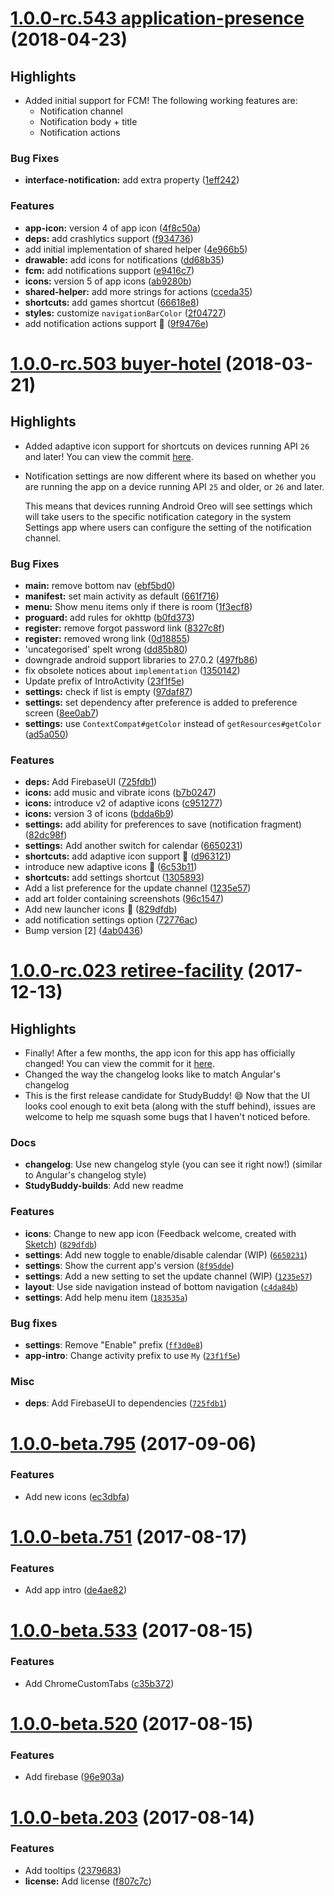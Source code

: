 <a name="1.0.0-rc.543"></a>
# [1.0.0-rc.543 application-presence](https://github.com/EdricChan03/StudyBuddy/compare/v1.0.0-rc.503...v1.0.0-rc.543) (2018-04-23)

## Highlights

- Added initial support for FCM! The following working features are:
  - Notification channel
  - Notification body + title
  - Notification actions

### Bug Fixes

* **interface-notification:** add extra property ([1eff242](https://github.com/EdricChan03/StudyBuddy/commit/1eff242))


### Features

* **app-icon:** version 4 of app icon ([4f8c50a](https://github.com/EdricChan03/StudyBuddy/commit/4f8c50a))
* **deps:** add crashlytics support ([f934736](https://github.com/EdricChan03/StudyBuddy/commit/f934736))
* add initial implementation of shared helper ([4e966b5](https://github.com/EdricChan03/StudyBuddy/commit/4e966b5))
* **drawable:** add icons for notifications ([dd68b35](https://github.com/EdricChan03/StudyBuddy/commit/dd68b35))
* **fcm:** add notifications support ([e9416c7](https://github.com/EdricChan03/StudyBuddy/commit/e9416c7))
* **icons:** version 5 of app icons ([ab9280b](https://github.com/EdricChan03/StudyBuddy/commit/ab9280b))
* **shared-helper:** add more strings for actions ([cceda35](https://github.com/EdricChan03/StudyBuddy/commit/cceda35))
* **shortcuts:** add games shortcut ([66618e8](https://github.com/EdricChan03/StudyBuddy/commit/66618e8))
* **styles:** customize `navigationBarColor` ([2f04727](https://github.com/EdricChan03/StudyBuddy/commit/2f04727))
* add notification actions support :tada: ([9f9476e](https://github.com/EdricChan03/StudyBuddy/commit/9f9476e))



<a name="1.0.0-rc.503"></a>
# [1.0.0-rc.503 buyer-hotel](https://github.com/EdricChan03/StudyBuddy/compare/v1.0.0-beta.795...v1.0.0-rc.503) (2018-03-21)

## Highlights

- Added adaptive icon support for shortcuts on devices running API `26` and later! You can view the commit 
[here](https://github.com/EdricChan03/StudyBuddy/commit/d963121bbcdd9b78f237fff39689cab5f05c0510).
- Notification settings are now different where its based on whether you are running the app on a device running API `25` and older, or `26` and later.

  This means that devices running Android Oreo will see settings which will take users to the specific notification category in the system Settings app where users can 
configure the setting of the notification channel.


### Bug Fixes

* **main:** remove bottom nav ([ebf5bd0](https://github.com/EdricChan03/StudyBuddy/commit/ebf5bd0))
* **manifest:** set main activity as default ([661f716](https://github.com/EdricChan03/StudyBuddy/commit/661f716))
* **menu:** Show menu items only if there is room ([1f3ecf8](https://github.com/EdricChan03/StudyBuddy/commit/1f3ecf8))
* **proguard:** add rules for okhttp ([b0fd373](https://github.com/EdricChan03/StudyBuddy/commit/b0fd373))
* **register:** remove forgot password link ([8327c8f](https://github.com/EdricChan03/StudyBuddy/commit/8327c8f))
* **register:** removed wrong link ([0d18855](https://github.com/EdricChan03/StudyBuddy/commit/0d18855))
* \'uncategorised\' spelt wrong ([dd85b80](https://github.com/EdricChan03/StudyBuddy/commit/dd85b80))
* downgrade android support libraries to 27.0.2 ([497fb86](https://github.com/EdricChan03/StudyBuddy/commit/497fb86))
* fix obsolete notices about `implementation` ([1350142](https://github.com/EdricChan03/StudyBuddy/commit/1350142))
* Update prefix of IntroActivity ([23f1f5e](https://github.com/EdricChan03/StudyBuddy/commit/23f1f5e))
* **settings:** check if list is empty ([97daf87](https://github.com/EdricChan03/StudyBuddy/commit/97daf87))
* **settings:** set dependency after preference is added to preference screen ([8ee0ab7](https://github.com/EdricChan03/StudyBuddy/commit/8ee0ab7))
* **settings:** use `ContextCompat#getColor` instead of `getResources#getColor` ([ad5a050](https://github.com/EdricChan03/StudyBuddy/commit/ad5a050))


### Features

* **deps:** Add FirebaseUI ([725fdb1](https://github.com/EdricChan03/StudyBuddy/commit/725fdb1))
* **icons:** add music and vibrate icons ([b7b0247](https://github.com/EdricChan03/StudyBuddy/commit/b7b0247))
* **icons:** introduce v2 of adaptive icons ([c951277](https://github.com/EdricChan03/StudyBuddy/commit/c951277))
* **icons:** version 3 of icons ([bdda6b9](https://github.com/EdricChan03/StudyBuddy/commit/bdda6b9))
* **settings:** add ability for preferences to save (notification fragment) ([82dc98f](https://github.com/EdricChan03/StudyBuddy/commit/82dc98f))
* **settings:** Add another switch for calendar ([6650231](https://github.com/EdricChan03/StudyBuddy/commit/6650231))
* **shortcuts:** add adaptive icon support :tada: ([d963121](https://github.com/EdricChan03/StudyBuddy/commit/d963121))
* introduce new adaptive icons :tada: ([6c53b11](https://github.com/EdricChan03/StudyBuddy/commit/6c53b11))
* **shortcuts:** add settings shortcut ([1305893](https://github.com/EdricChan03/StudyBuddy/commit/1305893))
* Add a list preference for the update channel ([1235e57](https://github.com/EdricChan03/StudyBuddy/commit/1235e57))
* add art folder containing screenshots ([96c1547](https://github.com/EdricChan03/StudyBuddy/commit/96c1547))
* Add new launcher icons :tada: ([829dfdb](https://github.com/EdricChan03/StudyBuddy/commit/829dfdb))
* add notification settings option ([72776ac](https://github.com/EdricChan03/StudyBuddy/commit/72776ac))
* Bump version [2] ([4ab0436](https://github.com/EdricChan03/StudyBuddy/commit/4ab0436))

<a name="1.0.0-rc.023"></a>
# [1.0.0-rc.023 retiree-facility](https://github.com/EdricChan03/StudyBuddy/compare/v1.0.0-beta.795...v1.0.0-rc.023) (2017-12-13)

## Highlights
- Finally! After a few months, the app icon for this app has officially changed! You can view the commit for it 
[here](https://github.com/EdricChan03/StudyBuddy/commit/829dfdbbbcae094dee6cabf40b4177a18e274a99).
- Changed the way the changelog looks like to match Angular's changelog
- This is the first release candidate for StudyBuddy! :smile: Now that the UI looks cool enough to exit beta (along with the stuff behind), issues are welcome to help me 
squash some bugs that I haven't noticed before.

### Docs
- **changelog**: Use new changelog style (you can see it right now!) (similar to Angular's changelog style)
- **StudyBuddy-builds**: Add new readme

### Features
- **icons**: Change to new app icon (Feedback welcome, created with [Sketch](https://sketchapp.com)) 
([`829dfdb`](https://github.com/EdricChan03/StudyBuddy/commit/829dfdbbbcae094dee6cabf40b4177a18e274a99))
- **settings**: Add new toggle to enable/disable calendar (WIP) ([`6650231`](https://github.com/EdricChan03/StudyBuddy/commit/66502310f7b8c4a724c899fa9a7aa9bf9ab7a631))
- **settings**: Show the current app's version ([`8f95dde`](https://github.com/EdricChan03/StudyBuddy/commit/8f95dde2bb77c67105fa7027734b7596595c7f28))
- **settings**: Add a new setting to set the update channel (WIP) ([`1235e57`](https://github.com/EdricChan03/StudyBuddy/commit/1235e5729523908836146290957872ee77a8ad69))
- **layout**: Use side navigation instead of bottom navigation ([`c4da84b`](https://github.com/EdricChan03/StudyBuddy/commit/c4da84bb2b8f21ff5a0feaf4013ca84836751125))
- **settings**: Add help menu item ([`183535a`](https://github.com/EdricChan03/StudyBuddy/commit/183535a5977d655a30983d87be8b0a4866fb34dc))

### Bug fixes
- **settings**: Remove "Enable" prefix ([`ff3d0e8`](https://github.com/EdricChan03/StudyBuddy/commit/ff3d0e8b96c837e6f6c6f4ebc79753664b4ed941))
- **app-intro**: Change activity prefix to use `My` ([`23f1f5e`](https://github.com/EdricChan03/StudyBuddy/commit/23f1f5ef93fdabb0fe41b256c611f4f20f81fca1))

### Misc
- **deps**: Add FirebaseUI to dependencies ([`725fdb1`](https://github.com/EdricChan03/StudyBuddy/commit/725fdb1dba0ce795698c1b4515b87ee04ab134d6))



<a name="1.0.0-beta.795"></a>
# [1.0.0-beta.795](https://github.com/EdricChan03/StudyBuddy/compare/v1.0.0-beta.751...v1.0.0-beta.795) (2017-09-06)


### Features

* Add new icons ([ec3dbfa](https://github.com/EdricChan03/StudyBuddy/commit/ec3dbfa))



<a name="1.0.0-beta.751"></a>
# [1.0.0-beta.751](https://github.com/EdricChan03/StudyBuddy/compare/v1.0.0-beta.533...v1.0.0-beta.751) (2017-08-17)


### Features

* Add app intro ([de4ae82](https://github.com/EdricChan03/StudyBuddy/commit/de4ae82))



<a name="1.0.0-beta.533"></a>
# [1.0.0-beta.533](https://github.com/EdricChan03/StudyBuddy/compare/v1.0.0-beta.520...v1.0.0-beta.533) (2017-08-15)


### Features

* Add ChromeCustomTabs ([c35b372](https://github.com/EdricChan03/StudyBuddy/commit/c35b372))



<a name="1.0.0-beta.520"></a>
# [1.0.0-beta.520](https://github.com/EdricChan03/StudyBuddy/compare/v1.0.0-beta.203...v1.0.0-beta.520) (2017-08-15)


### Features

* Add firebase ([96e903a](https://github.com/EdricChan03/StudyBuddy/commit/96e903a))



<a name="1.0.0-beta.203"></a>
# [1.0.0-beta.203](https://github.com/EdricChan03/StudyBuddy/compare/2379683...v1.0.0-beta.203) (2017-08-14)


### Features

* Add tooltips ([2379683](https://github.com/EdricChan03/StudyBuddy/commit/2379683))
* **license:** Add license ([f807c7c](https://github.com/EdricChan03/StudyBuddy/commit/f807c7c))



